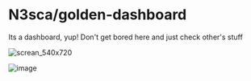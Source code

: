 # N3sca/golden-dashboard
 Its a dashboard, yup! Don't get bored here and just check other's stuff

 ![screan_540x720](https://github.com/N3sca/N3sca-golden-dashboard/assets/62601767/38f51d85-1390-441c-b2d0-20ca702ead84)

 ![image](https://github.com/N3sca/N3sca-golden-dashboard/assets/62601767/47f80600-4e79-478b-bea8-7d55d46504b3)


